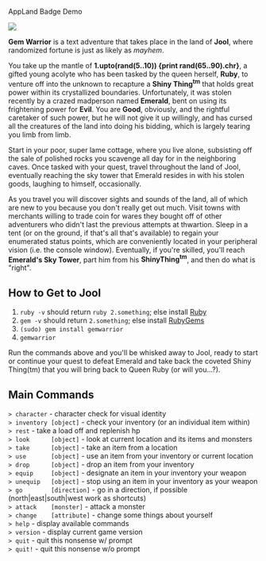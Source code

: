 AppLand Badge Demo

![](https://byob.yarr.is/RubbaBoy/Example/time)

**Gem Warrior** is a text adventure that takes place in the land of **Jool**, where randomized fortune is just as likely as *mayhem*.

You take up the mantle of **1.upto(rand(5..10)) {print rand(65..90).chr}**, a gifted young acolyte who has been tasked by the queen herself, **Ruby**, to venture off into the unknown to recapture a **Shiny Thing<sup>tm</sup>** that holds great power within its crystallized boundaries. Unfortunately, it was stolen recently by a crazed madperson named **Emerald**, bent on using its frightening power for **Evil**. You are **Good**, obviously, and the rightful caretaker of such power, but he will not give it up willingly, and has cursed all the creatures of the land into doing his bidding, which is largely tearing you limb from limb.

Start in your poor, super lame cottage, where you live alone, subsisting off the sale of polished rocks you scavenge all day for in the neighboring caves. Once tasked with your quest, travel throughout the land of Jool, eventually reaching the sky tower that Emerald resides in with his stolen goods, laughing to himself, occasionally.

As you travel you will discover sights and sounds of the land, all of which are new to you because you don't really get out much. Visit towns with merchants willing to trade coin for wares they bought off of other adventurers who didn't last the previous attempts at thwartion. Sleep in a tent (or on the ground, if that's all that's available) to regain your enumerated status points, which are conveniently located in your peripheral vision (i.e. the console window). Eventually, if you're skilled, you'll reach **Emerald's Sky Tower**, part him from his **ShinyThing<sup>tm</sup>**, and then do what is "right".

## How to Get to Jool

1. `ruby -v` should return `ruby 2.something`; else install [Ruby](https://www.ruby-lang.org)
2. `gem -v` should return `2.something`; else install [RubyGems](https://rubygems.org)
2. `(sudo) gem install gemwarrior`  
3. `gemwarrior`

Run the commands above and you'll be whisked away to Jool, ready to start or continue your quest to defeat Emerald and take back the coveted Shiny Thing(tm) that you will bring back to Queen Ruby (or will you...?).

## Main Commands

`> character`             - character check for visual identity  
`> inventory [object]`    - check your inventory (or an individual item within)  
`> rest`                  - take a load off and replenish hp  
`> look      [object]`    - look at current location and its items and monsters  
`> take      [object]`    - take an item from a location  
`> use       [object]`    - use an item from your inventory or current location  
`> drop      [object]`    - drop an item from your inventory  
`> equip     [object]`    - designate an item in your inventory your weapon  
`> unequip   [object]`    - stop using an item in your inventory as your weapon  
`> go        [direction]` - go in a direction, if possible (north|east|south|west work as shortcuts)  
`> attack    [monster]`   - attack a monster  
`> change    [attribute]` - change some things about yourself  
`> help`                  - display available commands  
`> version`               - display current game version  
`> quit`                  - quit this nonsense w/ prompt  
`> quit!`                 - quit this nonsense w/o prompt  
